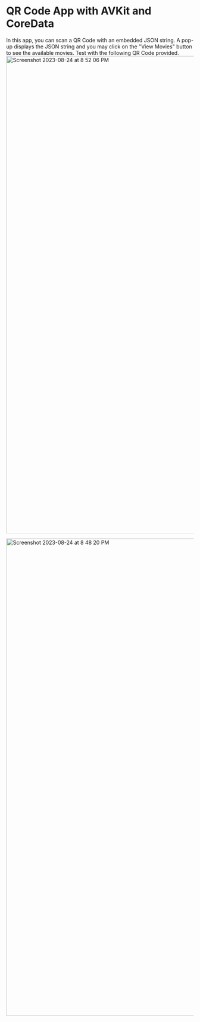 # QR Code App with AVKit and CoreData
In this app, you can scan a QR Code with an embedded JSON string. A pop-up displays the JSON string and you may click on the "View Movies" button to see the available movies. Test with the following QR Code provided.
<img width="1280" alt="Screenshot 2023-08-24 at 8 52 06 PM" src="https://github.com/debbieyuen/qrcode/assets/31296177/f5267be2-9293-4e4a-ae98-2e288ce83e49">

<img width="1280" alt="Screenshot 2023-08-24 at 8 48 20 PM" src="https://github.com/debbieyuen/qrcode/assets/31296177/21a89d20-a9e3-47a4-b571-01ac7945f42e">
